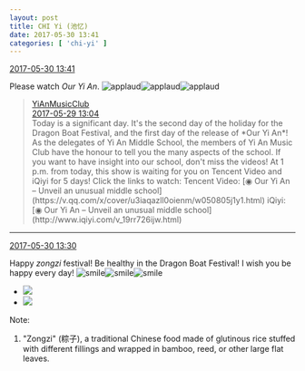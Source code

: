 ```yaml
---
layout: post
title: CHI Yi (池忆)
date: 2017-05-30 13:41
categories: [ 'chi-yi' ]
---
```


<div class="weibo-info">
  <a href="http://weibo.com/6117581836/F5uMDng1x">2017-05-30 13:41</a>
</div>

Please watch *Our Yi An*. ![applaud](http://img.t.sinajs.cn/t4/appstyle/expression/ext/normal/36/gza_org.gif)![applaud](http://img.t.sinajs.cn/t4/appstyle/expression/ext/normal/36/gza_org.gif)![applaud](http://img.t.sinajs.cn/t4/appstyle/expression/ext/normal/36/gza_org.gif)

<!-- more -->

> <div class="weibo-post-name">
>   <a href="http://weibo.com/u/6094546964">YiAnMusicClub</a>
> </div>
> <div class="weibo-info">
>   <a href="http://weibo.com/6094546964/F5l78318W">2017-05-29 13:04</a>
> </div>
> Today is a significant day. It's the second day of the holiday for the Dragon Boat Festival, and the first day of the release of *Our Yi An*! As the delegates of Yi An Middle School, the members of Yi An Music Club have the honour to tell you the many aspects of the school. If you want to have insight into our school, don't miss the videos! At 1 p.m. from today, this show is waiting for you on Tencent Video and iQiyi for 5 days! Click the links to watch:  
> Tencent Video: [◉ Our Yi An – Unveil an unusual middle school](https://v.qq.com/x/cover/u3iaqazll0oienm/w050805j1y1.html)  
> iQiyi: [◉ Our Yi An – Unveil an unusual middle school](http://www.iqiyi.com/v_19rr726ijw.html)

---

<div class="weibo-info">
  <a href="http://weibo.com/6117581836/F5uIdbnpy">2017-05-30 13:30</a>
</div>

Happy *zongzi* festival! Be healthy in the Dragon Boat Festival! I wish you be happy every day! ![smile](http://img.t.sinajs.cn/t4/appstyle/expression/ext/normal/5c/huanglianwx_org.gif)![smile](http://img.t.sinajs.cn/t4/appstyle/expression/ext/normal/5c/huanglianwx_org.gif)![smile](http://img.t.sinajs.cn/t4/appstyle/expression/ext/normal/5c/huanglianwx_org.gif)

<ul class="weibo-pic-list-1">
  <li class="weibo-pic">
    <a href="http://wx4.sinaimg.cn/mw690/006G0KuMgy1fg3bq9o8i6j30fa0bhmy8.jpg"><img src="http://wx4.sinaimg.cn/thumb150/006G0KuMgy1fg3bq9o8i6j30fa0bhmy8.jpg" /></a>
  </li>
  <li class="weibo-pic">
    <a href="http://wx1.sinaimg.cn/mw690/006G0KuMgy1fg3bqagg3rj30qo0zk43p.jpg"><img src="http://wx1.sinaimg.cn/thumb150/006G0KuMgy1fg3bqagg3rj30qo0zk43p.jpg" /></a>
  </li>
</ul>

Note:
1. "Zongzi" (粽子), a traditional Chinese food made of glutinous rice stuffed with different fillings and wrapped in bamboo, reed, or other large flat leaves.
